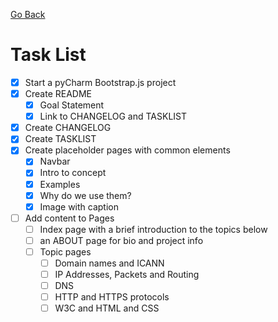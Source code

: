 [Go Back](README.md)

# Task List

- [x] Start a pyCharm Bootstrap.js project
- [x] Create README
    - [x] Goal Statement
    - [x] Link to CHANGELOG and TASKLIST
- [x] Create CHANGELOG
- [x] Create TASKLIST
- [x] Create placeholder pages with common elements
    - [x] Navbar
    - [x] Intro to concept
    - [x] Examples
    - [x] Why do we use them?
    - [x] Image with caption
- [ ] Add content to Pages
    - [ ] Index page with a brief introduction to the topics below
    - [ ] an ABOUT page for bio and project info
    - [ ] Topic pages
        - [ ] Domain names and ICANN
        - [ ] IP Addresses, Packets and Routing
        - [ ] DNS
        - [ ] HTTP and HTTPS protocols
        - [ ] W3C and HTML and CSS